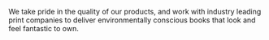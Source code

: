 We take pride in the quality of our products, and work with industry leading print companies to deliver environmentally conscious books that look and feel fantastic to own.